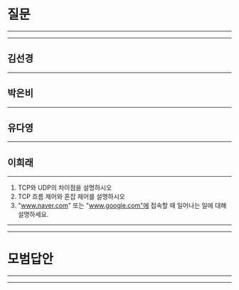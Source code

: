 # 질문

---

---

## 김선경

---

## 박은비

---

## 유다영

---

## 이희래

---
1. TCP와 UDP의 차이점을 설명하시오
2. TCP 흐름 제어와 혼잡 제어를 설명하시오
3. "www.naver.com" 또는 "www.google.com"에 접속할 때 일어나는 일에 대해 설명하세요.

---

---

# 모범답안

---

---

